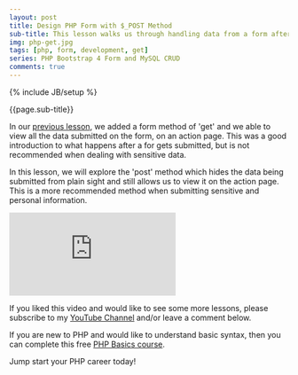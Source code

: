 ```yaml
---
layout: post
title: Design PHP Form with $_POST Method 
sub-title: This lesson walks us through handling data from a form after the submit button has been clicked, using the POST method
img: php-get.jpg
tags: [php, form, development, get]
series: PHP Bootstrap 4 Form and MySQL CRUD
comments: true
---
```

{% include JB/setup %}

{{page.sub-title}}

<!--more-->
In our [previous lesson](https://trevoirwilliams.github.io/2019-10-25-php-get/), we added a form method of 'get' and we able to view all the data submitted on the form, on an action page. This was a good introduction to what happens after a for gets submitted, but is not recommended when dealing with sensitive data. 

In this lesson, we will explore the 'post' method which hides the data being submitted from plain sight and still allows us to view it on the action page. This is a more recommended method when submitting sensitive and personal information.  

<div class="embed-responsive embed-responsive-16by9">
    <iframe  src="https://www.youtube.com/embed/JBQnoEf3zbU" frameborder="0" allow="accelerometer; autoplay; encrypted-media; gyroscope; picture-in-picture" allowfullscreen></iframe>
</div>

If you liked this video and would like to see some more lessons, please subscribe to my [YouTube Channel](http://bit.ly/2JlTIs4) and/or leave a comment below.


If you are new to PHP and would like to understand basic syntax, then you can complete this free [PHP Basics course](http://bit.ly/2nEh7NT). 

Jump start your PHP career today!